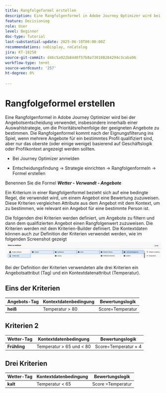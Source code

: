 ```yaml
---
title: Rangfolgeformel erstellen
description: Eine Rangfolgenformel in Adobe Journey Optimizer wird bei der Angebotsentscheidung verwendet, insbesondere innerhalb einer Auswahlstrategie, um die Prioritätsreihenfolge der geeigneten Angebote zu bestimmen.
feature: Decisioning
role: User
level: Beginner
doc-type: Tutorial
last-substantial-update: 2025-06-10T00:00:00Z
recommendations: noDisplay, noCatalog
jira: KT-18258
source-git-commit: d46c5a922b8448f57b8a730188284294c3caba96
workflow-type: tm+mt
source-wordcount: '257'
ht-degree: 0%

---
```


# Rangfolgeformel erstellen

Eine Rangfolgenformel in Adobe Journey Optimizer wird bei der Angebotsentscheidung verwendet, insbesondere innerhalb einer Auswahlstrategie, um die Prioritätsreihenfolge der geeigneten Angebote zu bestimmen. Die Rangfolgenformel kommt nach der Eignungsfilterung ins Spiel, wenn mehrere Angebote für ein bestimmtes Profil qualifiziert sind, aber nur das oberste (oder einige wenige) basierend auf Geschäftslogik oder Profilkontext angezeigt werden sollten.

* Bei Journey Optimizer anmelden

* Entscheidungsfindung -> Strategie einrichten -> Rangfolgenformeln -> Formel erstellen

Benennen Sie die Formel _&#x200B;**Wetter - Verwandt - Angebote**&#x200B;_



Ein Kriterium in einer Rangfolgenformel bezieht sich auf eine bedingte Regel, die verwendet wird, um einem Angebot eine Bewertung zuzuweisen. Diese Kriterien vergleichen Attribute aus dem Angebot mit dem Kontext, um zu bestimmen, wie relevant ein Angebot für eine bestimmte Person ist.

Die folgenden drei Kriterien werden definiert, um Angebote zu filtern und dann dem qualifizierten Angebot einen Rangfolgenwert zuzuweisen. Die Kriterien werden mit dem Kriterien-Builder definiert. Die Kontextdaten können auch zur Definition der Kriterien verwendet werden, wie im folgenden Screenshot gezeigt
![context-data](assets/context-data.png)

Bei der Definition der Kriterien verwendeten alle drei Kriterien ein Angebotsattribut (Tag) und ein Kontextdatenattribut (Temperatur).

## Eins der Kriterien

| **Angebots-Tag** | **Kontextdatenbedingung** | **Bewertungslogik** |
|------------------|---------------------|-------------------------------------|
| **heiß** | Temperatur > 80 | Score=Temperatur |


## Kriterien 2

| **Wetter-Tag** | **Kontextdatenbedingung** | **Bewertungslogik** |
|------------------|---------------------------|----------------------------------------------|
| **Frühling** | Temperatur > 65 und &lt; 80 | Score=Temperatur × 4 |

## Drei Kriterien

| **Wetter-Tag** | **Kontextdatenbedingung** | **Bewertungslogik** |
|------------------|---------------------------|----------------------------------------------|
| **kalt** | Temperatur &lt; 65 | Score =Temperatur |
